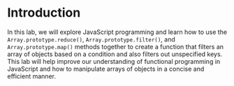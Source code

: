 # Introduction

In this lab, we will explore JavaScript programming and learn how to use the `Array.prototype.reduce()`, `Array.prototype.filter()`, and `Array.prototype.map()` methods together to create a function that filters an array of objects based on a condition and also filters out unspecified keys. This lab will help improve our understanding of functional programming in JavaScript and how to manipulate arrays of objects in a concise and efficient manner.
